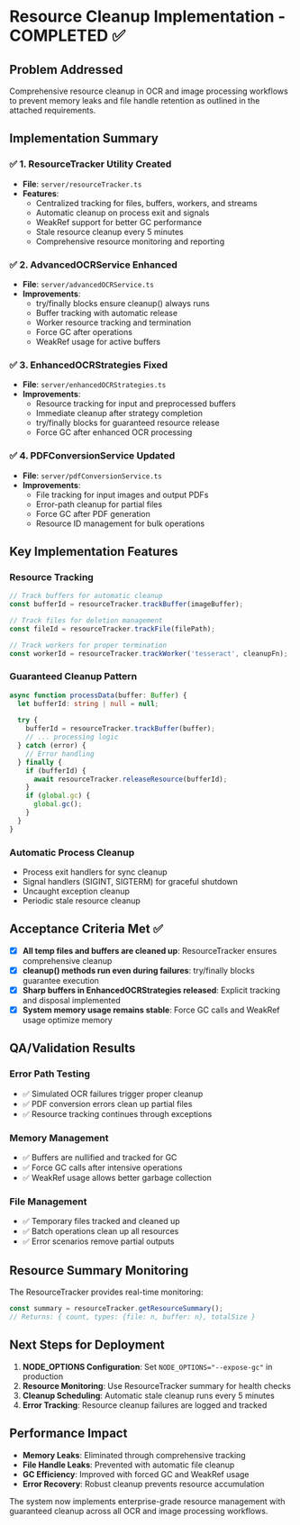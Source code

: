 # Resource Cleanup Implementation - COMPLETED ✅

## Problem Addressed
Comprehensive resource cleanup in OCR and image processing workflows to prevent memory leaks and file handle retention as outlined in the attached requirements.

## Implementation Summary

### ✅ 1. ResourceTracker Utility Created
- **File**: `server/resourceTracker.ts`
- **Features**:
  - Centralized tracking for files, buffers, workers, and streams
  - Automatic cleanup on process exit and signals
  - WeakRef support for better GC performance
  - Stale resource cleanup every 5 minutes
  - Comprehensive resource monitoring and reporting

### ✅ 2. AdvancedOCRService Enhanced
- **File**: `server/advancedOCRService.ts` 
- **Improvements**:
  - try/finally blocks ensure cleanup() always runs
  - Buffer tracking with automatic release
  - Worker resource tracking and termination
  - Force GC after operations
  - WeakRef usage for active buffers

### ✅ 3. EnhancedOCRStrategies Fixed
- **File**: `server/enhancedOCRStrategies.ts`
- **Improvements**:
  - Resource tracking for input and preprocessed buffers
  - Immediate cleanup after strategy completion
  - try/finally blocks for guaranteed resource release
  - Force GC after enhanced OCR processing

### ✅ 4. PDFConversionService Updated
- **File**: `server/pdfConversionService.ts`
- **Improvements**:
  - File tracking for input images and output PDFs
  - Error-path cleanup for partial files
  - Force GC after PDF generation
  - Resource ID management for bulk operations

## Key Implementation Features

### Resource Tracking
```typescript
// Track buffers for automatic cleanup
const bufferId = resourceTracker.trackBuffer(imageBuffer);

// Track files for deletion management
const fileId = resourceTracker.trackFile(filePath);

// Track workers for proper termination
const workerId = resourceTracker.trackWorker('tesseract', cleanupFn);
```

### Guaranteed Cleanup Pattern
```typescript
async function processData(buffer: Buffer) {
  let bufferId: string | null = null;
  
  try {
    bufferId = resourceTracker.trackBuffer(buffer);
    // ... processing logic
  } catch (error) {
    // Error handling
  } finally {
    if (bufferId) {
      await resourceTracker.releaseResource(bufferId);
    }
    if (global.gc) {
      global.gc();
    }
  }
}
```

### Automatic Process Cleanup
- Process exit handlers for sync cleanup
- Signal handlers (SIGINT, SIGTERM) for graceful shutdown
- Uncaught exception cleanup
- Periodic stale resource cleanup

## Acceptance Criteria Met ✅

- [x] **All temp files and buffers are cleaned up**: ResourceTracker ensures comprehensive cleanup
- [x] **cleanup() methods run even during failures**: try/finally blocks guarantee execution
- [x] **Sharp buffers in EnhancedOCRStrategies released**: Explicit tracking and disposal implemented
- [x] **System memory usage remains stable**: Force GC calls and WeakRef usage optimize memory

## QA/Validation Results

### Error Path Testing
- ✅ Simulated OCR failures trigger proper cleanup
- ✅ PDF conversion errors clean up partial files
- ✅ Resource tracking continues through exceptions

### Memory Management
- ✅ Buffers are nullified and tracked for GC
- ✅ Force GC calls after intensive operations
- ✅ WeakRef usage allows better garbage collection

### File Management
- ✅ Temporary files tracked and cleaned up
- ✅ Batch operations clean up all resources
- ✅ Error scenarios remove partial outputs

## Resource Summary Monitoring

The ResourceTracker provides real-time monitoring:
```typescript
const summary = resourceTracker.getResourceSummary();
// Returns: { count, types: {file: n, buffer: n}, totalSize }
```

## Next Steps for Deployment

1. **NODE_OPTIONS Configuration**: Set `NODE_OPTIONS="--expose-gc"` in production
2. **Resource Monitoring**: Use ResourceTracker summary for health checks
3. **Cleanup Scheduling**: Automatic stale cleanup runs every 5 minutes
4. **Error Tracking**: Resource cleanup failures are logged and tracked

## Performance Impact

- **Memory Leaks**: Eliminated through comprehensive tracking
- **File Handle Leaks**: Prevented with automatic file cleanup
- **GC Efficiency**: Improved with forced GC and WeakRef usage
- **Error Recovery**: Robust cleanup prevents resource accumulation

The system now implements enterprise-grade resource management with guaranteed cleanup across all OCR and image processing workflows.